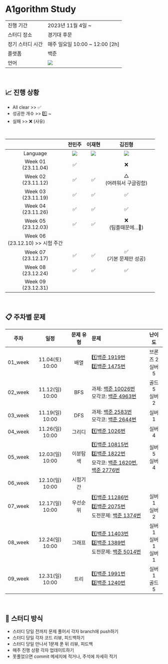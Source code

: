 # A1gorithm Study
<table>
  <tr>
    <td>진행 기간</td>
    <td>2023년 11월 4일 ~</td>
  </tr>
  <tr>
    <td>스터디 장소</td>
    <td>경기대 후문</td>
  </tr>
  <tr>
    <td>정기 스터디 시간</td>
    <td>매주 일요일 10:00 ~ 12:00 [2h]</td>
  </tr>
  <tr>
    <td>플랫폼</td>
    <td>백준</td>
  </tr>
  <tr>
    <td>언어</td>
    <td><img src="https://img.shields.io/badge/Java-007396?style=for-the-badge&logo=java&logoColor=white"></td>
  </tr>
</table>

<br/>

## :chart_with_upwards_trend: 진행 상황

* All clear >> ✅
* 성공한 개수 >>  1️⃣ ~ 
* 실패 >> ❌ (사유) 
<br/>

|  | 전민주 | 이재현 | 김진형 | |
| :---: | :---: | :---: | :---: | :---: |
| Language | <img src="https://img.shields.io/badge/Java-007396?style=for-the-badge&logo=java&logoColor=white"> |<img src="https://img.shields.io/badge/Java-007396?style=for-the-badge&logo=java&logoColor=white"> | <img src="https://img.shields.io/badge/Java-007396?style=for-the-badge&logo=java&logoColor=white"> |
| Week 01</br>(23.11.04) | ✅ |  |❌
| Week 02</br>(23.11.12) | ✅ | ✅ |△ <br/>(어려워서 구글링함)
| Week 03</br>(23.11.19) | ✅ | ✅ |✅
| Week 04</br>(23.11.26) | ✅ | ✅ |✅
| Week 05</br>(23.12.03) | ✅ | ✅ |❌<br/>(팀플때문에...🥲)
| Week 06</br>(23.12.10) >> 시험 주간 |  |  |
| Week 07</br>(23.12.17) | ✅ | ✅ |✅ <br/>(기본 문제만 성공)
| Week 08</br>(23.12.24) | ✅ | ✅ |✅
| Week 09</br>(23.12.31) |  |  |
</br>


## :clipboard: 주차별 문제
|주차|일정|문제 유형|문제|난이도|
|:--:|:--:|:--:|:--|:--:|
|01_week|11.04(토) 10:00|배열|1️⃣[백준 1919번](https://www.acmicpc.net/problem/1919) </br>2️⃣[백준 1475번](https://www.acmicpc.net/problem/1475) </br> |브론즈 2 </br> 실버 5 </br>|
|02_week|11.12(일) 10:00|BFS|과제: [백준 10026번](https://www.acmicpc.net/problem/10026) </br> 모각코: [백준 4963번](https://www.acmicpc.net/problem/4963)|골드 5 </br> 실버 2<br/> |
|03_week|11.19(일) 10:00|DFS|과제: [백준 2583번](https://www.acmicpc.net/problem/2583) </br> 모각코: [백준 2644번](https://www.acmicpc.net/problem/2644)|실버 1 </br>|
|04_week|11.26(일) 10:00|그리디|1️⃣[백준 1026번](https://www.acmicpc.net/problem/1026) </br>|실버 4 </br>|
|05_week|12.03(일) 10:00|이분탐색|1️⃣[백준 10815번](https://www.acmicpc.net/problem/10815) </br> 2️⃣[백준 1822번](https://www.acmicpc.net/problem/1822) </br> 모각코: [백준 1620번](https://www.acmicpc.net/problem/1620), [백준 2776번](https://www.acmicpc.net/problem/2776)|실버 5 </br> 실버 4 </br>|
|06_week|12.10(일) 10:00|시험기간|| |
|07_week|12.17(일) 10:00|우선순위|1️⃣[백준 11286번](https://www.acmicpc.net/problem/11286) </br> 2️⃣[백준 2075번](https://www.acmicpc.net/problem/2075) </br> 도전문제: [백준 1374번](https://www.acmicpc.net/problem/1374)|실버 1 </br> 실버 2 </br>|
|08_week|12.24(일) 10:00|그래프|1️⃣[백준 11403번](https://www.acmicpc.net/problem/11403) </br> 2️⃣[백준 1389번](https://www.acmicpc.net/problem/1389) </br> 도전문제: [백준 5014번](https://www.acmicpc.net/problem/5014)|실버 1 </br> 실버 1 </br> 실버 1|
|09_week|12.31(일) 10:00|트리|1️⃣[백준 1991번](https://www.acmicpc.net/problem/1991) </br> 2️⃣[백준 1240번](https://www.acmicpc.net/problem/1240) </br>|실버 1 </br> 골드 5 </br> |
</br>

## :pushpin: 스터디 방식
* 스터디 당일 전까지 문제 풀어서 각자 branch에 push하기
* 스터디 당일 각자 코드 리뷰, 피드백하기
* 스터디 당일 만나서 1문제 푼 뒤 리뷰, 피드백
* 매주 진행 상황 각자 업데이트하기
* 못풀었으면 commit 메세지에 적거나, 주석에 자세히 적기
</br>

